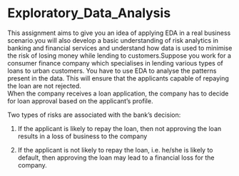 # Exploratory_Data_Analysis
This assignment aims to give you an idea of applying EDA in a real business scenario.you will also develop a basic understanding of risk analytics in banking and financial services and understand how data is used to minimise the risk of losing money while lending to customers.Suppose you work for a consumer finance company which specialises in lending various types of loans to urban customers. You have to use EDA to analyse the patterns present in the data. This will ensure that the applicants capable of repaying the loan are not rejected.     
When the company receives a loan application, the company has to decide for loan approval based on the applicant’s profile. 

Two types of risks are associated with the bank’s decision:  

1. If the applicant is likely to repay the loan, then not approving the loan results in a loss of business to the company  

2. If the applicant is not likely to repay the loan, i.e. he/she is likely to default, then approving the loan may lead to a financial loss for the company.
